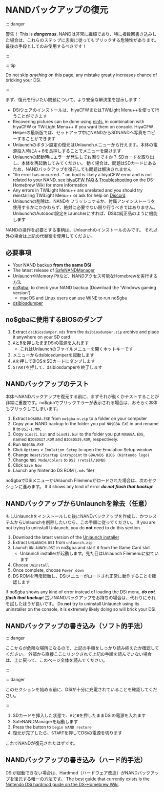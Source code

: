 # NANDバックアップの復元

::: danger

警告！ This is _**dangerous**_. NANDは非常に繊細であり、特に複数回書き込みした場合は、これらのステップに忠実に従ってもブリックする危険性があります。 最後の手段としてのみ使用するべきです！

:::

::: tip

Do not skip _anything_ on this page, any mistake greatly increases chance of bricking your DSi.

:::

まず、復元を行いたい問題について、より安全な解決策を提示します：

- DSiウェアのインストールは、hiyaCFWまたはTWiLight Menu++を使って行うことができます
- Recovering pictures can be done using [ninfs](https://github.com/ihaveamac/ninfs/releases), in combination with hiyaCFW or TWiLight Menu++ if you want them on console. HiyaCFW Helperの最新版では、セットアップ中にNANDからSDNANDへ写真をコピーすることができます
- Unlaunchのボタン設定の復元はUnlaunchメニューから行えます。本体の電源投入時に<kbd class="face">A</kbd> + <kbd class="face">B</kbd>を長押しすることでメニューを開けます
- Unlaunchの起動時にエラーが発生してお困りですか？ SDカードを取り出し、本体を再起動してみてください。 動く場合は、問題はSDカードにあるため、NANDバックアップを復元しても問題は解決されません
- "An error has occurred..." on boot is likely a hiyaCFW error and is not related to your NAND, see [hiyaCFW FAQ & Troubleshooting](https://wiki.ds-homebrew.com/hiyacfw/faq) on the DS-Homebrew Wiki for more information
- Any errors in TWiLight Menu++ are unrelated and you should try reinstalling TWiLight Menu++ or ask for help on [Discord](https://ds-homebrew.com/discord)
- Unlaunchの削除は、NANDをフラッシュするか、付属アンインストーラを使用するかにかかわらず、絶対に必要でない限り行うべきではありません。UnlaunchのAutoboot設定をLauncherにすれば、DSiは純正品のように機能します

NANDの操作を必要とする事柄は、Unlaunchのインストールのみです。 それ以外の場合は上記の代替案を使用してください。

## 必要事項

- Your NAND backup **from the same DSi**
- The latest release of [SafeNANDManager](https://github.com/DS-Homebrew/SafeNANDManager/releases/latest/download/SafeNANDManager.nds)
- UnlaunchやMemory Pitなど、NANDアクセス可能なHomebrewを実行する方法
- [no$gba](https://problemkaputt.de/gba.htm), to check your NAND backup (Download the 'Windows gaming version')
  - macOS and Linux users can use [WINE](https://winehq.org) to run no$gba
- [dsibiosdumper](https://melonds.kuribo64.net/downloads/dsibiosdumper.7z)

## no$gbaに使用するBIOSのダンプ

1. Extract `dsibiosdumper.nds` from the `dsibiosdumper.zip` archive and place it anywhere on your SD card
2. <kbd class="face">A</kbd>と<kbd class="face">B</kbd>を押したままDSiの電源を入れます
   - これはUnlaunchのファイルメニューを開くホットキーです
3. メニューからdsibiosdumperを起動します
4. <kbd class="face">A</kbd>を押してBIOSをSDカードにダンプします
5. <kbd>START</kbd>を押して、dsibiosdumperを終了します

## NANDバックアップのテスト

本体へNANDバックアップを復元する前に、まずそれが動くかテストすることが非常に重要です。no$gbaでブリックエラーが表示される場合は、おそらく本体もブリックしてしまいます。

1. Extract `NO$GBA.EXE` from `no$gba-w.zip` to a folder on your computer
2. Copy your NAND backup to the folder you put `NO$GBA.EXE` in and rename it to `DSI-1.MMC`
3. Copy `bios7i.bin` and `bios9i.bin` to the folder you put `NO$GBA.EXE`, named `BIOSDSI7.ROM` and `BIOSDSI9.ROM`, respectively.
4. Run `NO$GBA.EXE`
5. Click `Options` > `Emulation Setup` to open the Emulation Setup window
6. Change `Reset/Startup Entrypoint` to `GBA/NDS BIOS (Nintendo logo)`
7. Change `NDS Mode/Colors` to `DSi (retail/16MB)`
8. Click `Save Now`
9. Launch any Nintendo DS ROM (`.nds` file)

no$gbaでDSiメニューかUnlaunch Filemenuがロードされた場合は、次のセクションに進みます。 If it shows any kind of error _**do not flash that backup**_!

## NANDバックアップからUnlaunchを除去（任意）

もしUnlaunchをインストールした後にNANDバックアップを作成し、かつシステムからUnlaunchを削除したいなら、この手順に従ってください。 If you are not trying to uninstall Unlaunch, you do **not** need to do this section.

1. Download the latest version of the [Unlaunch installer](https://problemkaputt.de/unlaunch.zip)
2. Extract `UNLAUNCH.DSI` from `unlaunch.zip`
3. Launch `UNLAUNCH.DSI` in no$gba and start it from the Game Card slot
   - Unlaunch installerが起動します。見た目はUnlaunch Filemenuに似ています
4. Choose `Uninstall`
5. Once complete, choose `Power down`
6. DS ROMを再度起動し、DSiメニューがロードされ正常に動作することを確認します

If no$gba shows any kind of error instead of loading the DSi menu, _**do not flash that backup**_! 古いNANDバックアップをお持ちの場合は、代わりにそれを試したほうが良いです。 Do **not** try to uninstall Unlaunch using its uninstaller on the console, it is extremely likely doing so will brick your DSi.

## NANDバックアップの書き込み（ソフト的手法）

::: danger

ここからが危険な場所になるので、上記の手順をしっかり読み終えたか確認してください。 外部から直接ここにリンクされて上記の手順を読んでいない場合は、上に戻って、このページ全体を読んでください。

:::

::: danger

このセクションを始める前に、DSiが十分に充電されていることを確認してください。

:::

1. SDカードを挿入した状態で、<kbd class="face">A</kbd>と<kbd class="face">B</kbd>を押したままDSiの電源を入れます
2. SafeNANDManagerを起動します
3. Press the button to `begin NAND restore`
4. 復元が完了したら、<kbd>START</kbd>を押してDSiの電源を切ります

これでNANDが復元されたはずです。

## NANDバックアップの書き込み（ハード的手法）

DSiが起動できない場合は、Hardmod（ハードウェア改造）がNANDバックアップを復元する唯一の方法です。 The best guide that currently exists is the [Nintendo DSi hardmod guide on the DS-Homebrew Wiki](https://wiki.ds-homebrew.com/ds-index/hardmod#nintendo-dsi).

